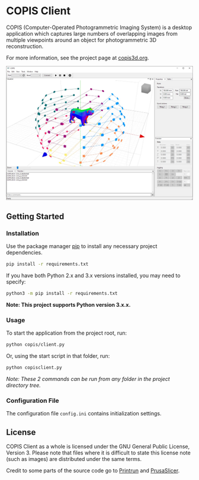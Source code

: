 # COPIS Client

COPIS (Computer-Operated Photogrammetric Imaging System) is a desktop application which captures large numbers of overlapping images from multiple viewpoints around an object for photogrammetric 3D reconstruction.

For more information, see the project page at [copis3d.org](http://copis3d.org/).

![Screenshot](img/screenshot.jpg)

## Getting Started

### Installation

Use the package manager [pip](https://pip.pypa.io/en/stable/) to install any necessary project dependencies.

```bash
pip install -r requirements.txt
```

If you have both Python 2.x and 3.x versions installed, you may need to specify:

```bash
python3 -m pip install -r requirements.txt
```
__Note: This project supports Python version 3.x.x.__
### Usage

To start the application from the project root, run:
```bash
python copis/client.py
```
Or, using the start script in that folder, run:
```bash
python copisclient.py
```
*Note: These 2 commands can be run from any folder in the project directory tree.*
### Configuration File

The configuration file `config.ini` contains initialization settings.

## License

COPIS Client as a whole is licensed under the GNU General Public License, Version 3. Please note that files where it is difficult to state this license note (such as images) are distributed under the same terms.

Credit to some parts of the source code go to [Printrun](https://github.com/kliment/Printrun) and [PrusaSlicer](https://github.com/prusa3d/PrusaSlicer).
